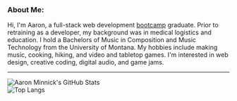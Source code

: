 ### About Me:
Hi, I'm Aaron, a full-stack web development [bootcamp](https://www.epicodus.com/) graduate. Prior to retraining as a developer, my background was in medical logistics and education. I hold a Bachelors of Music in Composition and Music Technology from the University of Montana. My hobbies include making music, cooking, hiking, and video and tabletop games. I'm interested in web design, creative coding, digital audio, and game jams.  

---
![Aaron Minnick's GitHub Stats](https://github-readme-stats.vercel.app/api?username=aaronminnick&theme=blue-green&show_icons=true)  
![Top Langs](https://github-readme-stats.vercel.app/api/top-langs/?username=aaronminnick&theme=blue-green&layout=compact&langs_count=6)
